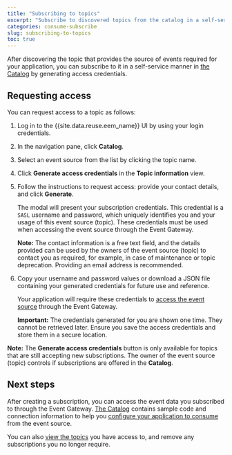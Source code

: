 ```yaml
---
title: "Subscribing to topics"
excerpt: "Subscribe to discovered topics from the catalog in a self-service manner."
categories: consume-subscribe
slug: subscribing-to-topics
toc: true
---
```


After discovering the topic that provides the source of events required for your application, you can subscribe to it in a self-service manner in [the Catalog](../discovering-topics#the-catalog) by generating access credentials.

## Requesting access

You can request access to a topic as follows:

1. Log in to the {{site.data.reuse.eem_name}} UI by using your login credentials.
2. In the navigation pane, click **Catalog**.
3. Select an event source from the list by clicking the topic name.
4. Click **Generate access credentials** in the **Topic information** view.
5. Follow the instructions to request access: provide your contact details, and click **Generate**.

   The modal will present your subscription credentials. This credential is a `SASL` username and password, which uniquely identifies you and your usage of this event source (topic). These credentials must be used when accessing the event source through the Event Gateway.

   **Note:** The contact information is a free text field, and the details provided can be used by the owners of the event source (topic) to contact you as required, for example, in case of maintenance or topic deprecation. Providing an email address is recommended.

6. Copy your username and password values or download a JSON file containing your generated credentials for future use and reference.

   Your application will require these credentials to [access the event source](../setting-your-application-to-consume)  through the Event Gateway.

   **Important:** The credentials generated for you are shown one time. They cannot be retrieved later. Ensure you save the access credentials and store them in a secure location.

**Note:** The **Generate access credentials** button is only available for topics that are still accepting new subscriptions. The owner of the event source (topic) controls if subscriptions are offered in the **Catalog**.

## Next steps

After creating a subscription, you can access the event data you subscribed to through the Event Gateway. [The Catalog](../discovering-topics#the-catalog) contains sample code and connection information to help you [configure your application to consume](../setting-your-application-to-consume) from the event source.

You can also [view the topics](../managing-subscriptions) you have access to, and remove any subscriptions you no longer require.

